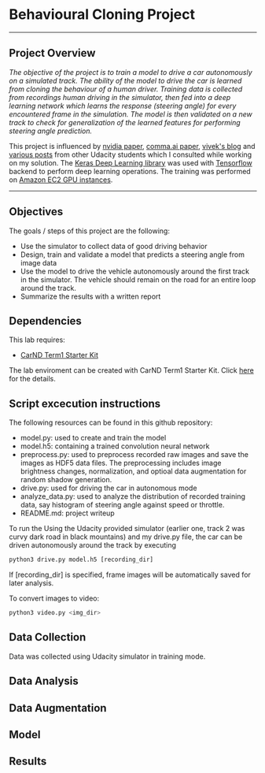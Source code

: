 # Behavioural Cloning Project

---
## Project Overview

*The objective of the project is to train a model to drive a car autonomously on a simulated track. 
The ability of the model to drive the car is learned from cloning the behaviour of a human driver.
Training data is collected from recordings human driving in the simulator, then fed into a deep learning network which learns the response (steering angle) for every encountered frame in the simulation. The model is then validated on a new track to check for generalization of the learned features for performing steering angle prediction.*

This project is influenced by [nvidia paper](https://images.nvidia.com/content/tegra/automotive/images/2016/solutions/pdf/end-to-end-dl-using-px.pdf), [comma.ai paper](https://arxiv.org/pdf/1608.01230v1.pdf), [vivek's blog](https://chatbotslife.com/using-augmentation-to-mimic-human-driving-496b569760a9#.5dpi87xzi) and [various posts](https://medium.com/self-driving-cars/6-different-end-to-end-neural-networks-f307fa2904a5#.yk2a9g6ui) from other Udacity students which I consulted while working on my solution. The [Keras Deep Learning library](https://keras.io/) was used with [Tensorflow](https://www.tensorflow.org/) backend to perform deep learning operations. The training was performed on [Amazon EC2 GPU instances](https://aws.amazon.com/ec2/Elastic-GPUs/).

---
## Objectives
The goals / steps of this project are the following:
* Use the simulator to collect data of good driving behavior 
* Design, train and validate a model that predicts a steering angle from image data
* Use the model to drive the vehicle autonomously around the first track in the simulator. The vehicle should remain on the road for an entire loop around the track.
* Summarize the results with a written report

## Dependencies
This lab requires:

* [CarND Term1 Starter Kit](https://github.com/udacity/CarND-Term1-Starter-Kit)

The lab enviroment can be created with CarND Term1 Starter Kit. Click [here](https://github.com/udacity/CarND-Term1-Starter-Kit/blob/master/README.md) for the details.

## Script excecution instructions
The following resources can be found in this github repository:
* model.py: used to create and train the model
* model.h5: containing a trained convolution neural network 
* preprocess.py: used to preprocess recorded raw images and save the images as HDF5 data files. The preprocessing includes image brightness changes,  normalization, and optioal data augmentation for random shadow generation.
* drive.py: used for driving the car in autonomous mode
* analyze_data.py: used to analyze the distribution of recorded training data, say histogram of steering angle against speed or throttle.
* README.md: project writeup

To run the Using the Udacity provided simulator (earlier one, track 2 was curvy dark road in black mountains) and my drive.py file, the car can be driven autonomously around the track by executing 
```python
python3 drive.py model.h5 [recording_dir]
```

If [recording_dir] is specified, frame images will be automatically saved for later analysis.

To convert images to video:
```python
python3 video.py <img_dir>
```

## Data Collection

Data was collected using Udacity simulator in training mode. 

## Data Analysis



## Data Augmentation

## Model 

## Results

